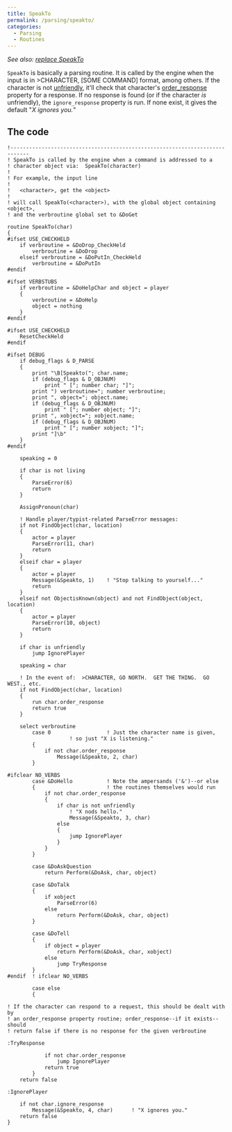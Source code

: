 ```yaml
---
title: SpeakTo
permalink: /parsing/speakto/
categories: 
  - Parsing
  - Routines
---
```


*See also: [replace SpeakTo](replace_SpeakTo)*

`SpeakTo` is basically a parsing routine. It is called by the engine
when the input is in &gt;CHARACTER, \[SOME COMMAND\] format, among
others. If the character is not
[unfriendly](Attributes#Predefined_attributes), it'll check
that character's [order_response](Order_response) property
for a response. If no response is found (or if the character *is*
unfriendly), the `ignore_response` property is run. If none exist, it
gives the default "*X ignores you.*"

## The code

    !----------------------------------------------------------------------------
    ! SpeakTo is called by the engine when a command is addressed to a
    ! character object via:  SpeakTo(character)
    !
    ! For example, the input line
    !
    !   <character>, get the <object>
    !
    ! will call SpeakTo(<character>), with the global object containing <object>,
    ! and the verbroutine global set to &DoGet

    routine SpeakTo(char)
    {
    #ifset USE_CHECKHELD
        if verbroutine = &DoDrop_CheckHeld
            verbroutine = &DoDrop
        elseif verbroutine = &DoPutIn_CheckHeld
            verbroutine = &DoPutIn
    #endif

    #ifset VERBSTUBS
        if verbroutine = &DoHelpChar and object = player
        {
            verbroutine = &DoHelp
            object = nothing
        }
    #endif

    #ifset USE_CHECKHELD
        ResetCheckHeld
    #endif

    #ifset DEBUG
        if debug_flags & D_PARSE
        {
            print "\B[Speakto("; char.name;
            if (debug_flags & D_OBJNUM)
                print " ["; number char; "]";
            print ") verbroutine="; number verbroutine;
            print ", object="; object.name;
            if (debug_flags & D_OBJNUM)
                print " ["; number object; "]";
            print ", xobject="; xobject.name;
            if (debug_flags & D_OBJNUM)
                print " ["; number xobject; "]";
            print "]\b"
        }
    #endif

        speaking = 0

        if char is not living
        {
            ParseError(6)
            return
        }

        AssignPronoun(char)

        ! Handle player/typist-related ParseError messages:
        if not FindObject(char, location)
        {
            actor = player
            ParseError(11, char)
            return
        }
        elseif char = player
        {
            actor = player
            Message(&Speakto, 1)    ! "Stop talking to yourself..."
            return
        }
        elseif not ObjectisKnown(object) and not FindObject(object, location)
        {
            actor = player
            ParseError(10, object)
            return
        }

        if char is unfriendly
            jump IgnorePlayer

        speaking = char

        ! In the event of:  >CHARACTER, GO NORTH.  GET THE THING.  GO WEST., etc.
        if not FindObject(char, location)
        {
            run char.order_response
            return true
        }

        select verbroutine
            case 0                  ! Just the character name is given,
                        ! so just "X is listening."
            {
                if not char.order_response
                    Message(&Speakto, 2, char)
            }

    #ifclear NO_VERBS
            case &DoHello           ! Note the ampersands ('&')--or else
            {                       ! the routines themselves would run
                if not char.order_response
                {
                    if char is not unfriendly
                        ! "X nods hello."
                        Message(&Speakto, 3, char)
                    else
                    {
                        jump IgnorePlayer
                    }
                }
            }

            case &DoAskQuestion
                return Perform(&DoAsk, char, object)

            case &DoTalk
            {
                if xobject
                    ParseError(6)
                else
                    return Perform(&DoAsk, char, object)
            }

            case &DoTell
            {
                if object = player
                    return Perform(&DoAsk, char, xobject)
                else
                    jump TryResponse
            }
    #endif  ! ifclear NO_VERBS

            case else
            {

    ! If the character can respond to a request, this should be dealt with by
    ! an order_response property routine; order_response--if it exists--should
    ! return false if there is no response for the given verbroutine

    :TryResponse

                if not char.order_response
                    jump IgnorePlayer
                return true
            }
        return false

    :IgnorePlayer

        if not char.ignore_response
            Message(&Speakto, 4, char)      ! "X ignores you."
        return false
    }
